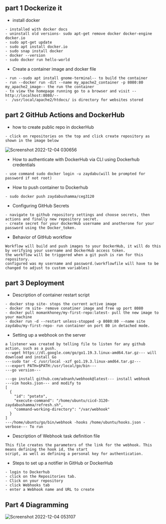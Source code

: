 ## part 1 Dockerize it

- install docker
```
- installed with docker docs
- uninstall old versions- sudo apt-get remove docker docker-engine docker.io
- sudo apt-get update
- sudo apt install docker.io
- sudo snap install docker
- docker --version
- sudo docker run hello-world
```
- Create a container image and docker file
```
- run --sudo apt install gnome-terminal-- to build the container
- run --docker run -dit --name my_apache2_container -p 8080:80 my_apache2_image-- the run the container
- to view the homepage running go to a browser and visit --http://localhost:8080/--
-  /usr/local/apache2/htdocs/ is directory for websites stored
```
## part 2 GitHub Actions and DockerHub
- how to create public repo in dockerHub
```
- click on repositories on the top and click create repository as shown in the image below
```
![Screenshot 2022-12-04 030656](https://user-images.githubusercontent.com/77698851/205480639-703b6f85-53b4-43d1-b15b-1d8090602b42.png)

- How to authenticate with DockerHub via CLI using Dockerhub credentials
```
- use command sudo docker login -u zaydabu(will be prompted for password if not root)
```
- How to push container to Dockerhub
```
- sudo docker push zaydabushamma/ceg3120
```
- Configuring GitHub Secrets
```
- navigate to github repository settings and choose secrets, then actions and finally new repository secret.
- create secret for your dockerHub username and anotherone for your password using the Docker_token.
```
- Behavior of GitHub workflow
```
Workflow will build and push images to your DockerHub, it will do this by verifying your username and DockerHub access token.
the workflow will be triggered when a git push is ran for this repository.
configured was my username and password.(workflowfile will have to be changed to adjust to custom variables)
```

## part 3 Deployment

- Description of container restart script
```
- docker stop site- stops the current active image
- docker rm site- remove conatiner image and free up port 8080
- docker pull momankhoney/my-first-repo:latest- pull the new image to your machine
- docker run -d --restart unless-stopped -p 8080:80 --name site zaydabu/my-first-repo- run container on port 80 in detached mode.
```
- Setting up a webhook on the server
```
a listener was created by telling file to listen for any github action, such as a push.
---wget https://dl.google.com/go/go1.19.3.linux-amd64.tar.gz--- will download and install Go
---sudo tar -C /usr/local -xzf go1.19.3.linux-amd64.tar.gz---  
---export PATH=$PATH:/usr/local/go/bin--- 
---go version--- 

---go install github.com/adnanh/webhook@latest--- install webhook
---vim hooks.json--- and modify to 
[
  {
    "id": "potato",
    "execute-command": "/home/ubuntu/cicd-3120-zaydabushamma/refresh.sh",
    "command-working-directory": "/var/webhook"
  }
]
---/home/ubuntu/go/bin/webhook -hooks /home/ubuntu/hooks.json -verbose--- To run
```
- Description of Webhook task definition file
```
This file creates the parameters of the link for the webhook. This means defining the hook id, the start 
script, as well as defining a personal key for authentication.
```
- Steps to set up a notifier in GitHub or DockerHub
```
- login to Dockerhub
- click on the Repositories tab.
- Click on your repository
- click Webhooks tab
- enter a Webhook name and URL to create
```
## Part 4 Diagramming

![Screenshot 2022-12-04 053107](https://user-images.githubusercontent.com/77698851/205485856-54a706c8-2b45-4c32-ab37-b003f32c32ff.png)











